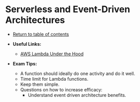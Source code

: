 # Serverless and Event-Driven Architectures

* [Return to table of contents](../../../README.md)

* **Useful Links:**
  * [AWS Lambda Under the Hood](https://www.youtube.com/watch?v=QdzV04T_kec)

* **Exam Tips:**
  * A function should ideally do one activity and do it well.
  * Time limit for Lambda functions.
  * Keep them simple.
  * Questions on how to increase efficacy:
    * Understand event driven architecture benefits.
